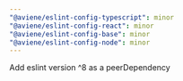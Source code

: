 ```yaml
---
"@aviene/eslint-config-typescript": minor
"@aviene/eslint-config-react": minor
"@aviene/eslint-config-base": minor
"@aviene/eslint-config-node": minor
---
```


Add eslint version ^8 as a peerDependency
